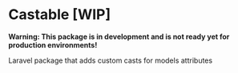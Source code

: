 # Castable [WIP]

**Warning: This package is in development and is not ready yet for production environments!**

Laravel package that adds custom casts for models attributes

